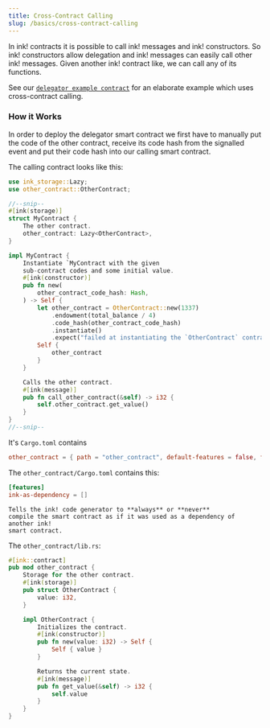 ```yaml
---
title: Cross-Contract Calling
slug: /basics/cross-contract-calling
---
```


In ink! contracts it is possible to call ink! messages and ink! constructors. So ink! constructors allow
delegation and ink! messages can easily call other ink! messages.
Given another ink! contract like, we can call any of its functions.

See our [`delegator example contract`](https://github.com/paritytech/ink/blob/master/examples/delegator/lib.rs) 
for an elaborate example which uses cross-contract calling.

### How it Works

In order to deploy the delegator smart contract we first
have to manually put the code of the other contract, receive
its code hash from the signalled event and put their code hash
into our calling smart contract.

The calling contract looks like this:

```rust
use ink_storage::Lazy;
use other_contract::OtherContract;

//--snip--
#[ink(storage)]
struct MyContract {
    The other contract.
    other_contract: Lazy<OtherContract>,
}

impl MyContract {
    Instantiate `MyContract with the given
    sub-contract codes and some initial value.
    #[ink(constructor)]
    pub fn new(
        other_contract_code_hash: Hash,
    ) -> Self {
        let other_contract = OtherContract::new(1337)
            .endowment(total_balance / 4)
            .code_hash(other_contract_code_hash)
            .instantiate()
            .expect("failed at instantiating the `OtherContract` contract");
        Self {
            other_contract
        }
    }

    Calls the other contract.
    #[ink(message)]
    pub fn call_other_contract(&self) -> i32 {
        self.other_contract.get_value()
    }
}
//--snip--
```

It's `Cargo.toml` contains
```toml
other_contract = { path = "other_contract", default-features = false, features = ["ink-as-dependency"] }
```

The `other_contract/Cargo.toml` contains this:

```toml
[features]
ink-as-dependency = []
```

    Tells the ink! code generator to **always** or **never**
    compile the smart contract as if it was used as a dependency of another ink!
    smart contract.


The `other_contract/lib.rs`:

```rust
#[ink::contract]
pub mod other_contract {
    Storage for the other contract.
    #[ink(storage)]
    pub struct OtherContract {
        value: i32,
    }

    impl OtherContract {
        Initializes the contract.
        #[ink(constructor)]
        pub fn new(value: i32) -> Self {
            Self { value }
        }

        Returns the current state.
        #[ink(message)]
        pub fn get_value(&self) -> i32 {
            self.value
        }
    }
}
```

